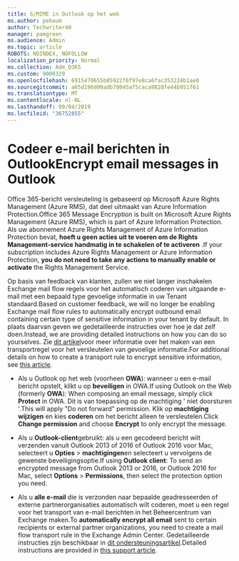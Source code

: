 ```yaml
---
title: S/MIME in Outlook op het web
ms.author: pebaum
author: Techwriter40
manager: pamgreen
ms.audience: Admin
ms.topic: article
ROBOTS: NOINDEX, NOFOLLOW
localization_priority: Normal
ms.collection: Adm_O365
ms.custom: 9000329
ms.openlocfilehash: 6915470655b85922f6f97e8ca6fac353224b1ae0
ms.sourcegitcommit: a65d196d00adb70045af5caca9828fe44b951f61
ms.translationtype: MT
ms.contentlocale: nl-NL
ms.lasthandoff: 09/04/2019
ms.locfileid: "36752855"
---
```

# <a name="encrypt-email-messages-in-outlook"></a><span data-ttu-id="68090-102">Codeer e-mail berichten in Outlook</span><span class="sxs-lookup"><span data-stu-id="68090-102">Encrypt email messages in Outlook</span></span>

<span data-ttu-id="68090-103">Office 365-bericht versleuteling is gebaseerd op Microsoft Azure Rights Management (Azure RMS), dat deel uitmaakt van Azure Information Protection.</span><span class="sxs-lookup"><span data-stu-id="68090-103">Office 365 Message Encryption is built on Microsoft Azure Rights Management (Azure RMS), which is part of Azure Information Protection.</span></span> <span data-ttu-id="68090-104">Als uw abonnement Azure Rights Management of Azure Information Protection bevat, **hoeft u geen acties uit te voeren om de Rights Management-service handmatig in te schakelen of te activeren** .</span><span class="sxs-lookup"><span data-stu-id="68090-104">If your subscription includes Azure Rights Management or Azure Information Protection, **you do not need to take any actions to manually enable or activate** the Rights Management Service.</span></span>

<span data-ttu-id="68090-105">Op basis van feedback van klanten, zullen we niet langer inschakelen Exchange mail flow regels voor het automatisch coderen van uitgaande e-mail met een bepaald type gevoelige informatie in uw Tenant standaard.</span><span class="sxs-lookup"><span data-stu-id="68090-105">Based on customer feedback, we will no longer be enabling Exchange mail flow rules to automatically encrypt outbound email containing certain type of sensitive information in your tenant by default.</span></span> <span data-ttu-id="68090-106">In plaats daarvan geven we gedetailleerde instructies over hoe je dat zelf doen.</span><span class="sxs-lookup"><span data-stu-id="68090-106">Instead, we are providing detailed instructions on how you can do so yourselves.</span></span> <span data-ttu-id="68090-107">Zie [dit artikel](https://aka.ms/OmeEtr)voor meer informatie over het maken van een transportregel voor het versleutelen van gevoelige informatie.</span><span class="sxs-lookup"><span data-stu-id="68090-107">For additional details on how to create a transport rule to encrypt sensitive information, see [this article](https://aka.ms/OmeEtr).</span></span>

- <span data-ttu-id="68090-108">Als u Outlook op het web (voorheen **OWA**): wanneer u een e-mail bericht opstelt, klikt u op **beveiligen** in OWA.</span><span class="sxs-lookup"><span data-stu-id="68090-108">If using Outlook on the Web (formerly **OWA**): When composing an email message, simply click **Protect** in OWA.</span></span> <span data-ttu-id="68090-109">Dit is van toepassing op de machtiging ' niet doorsturen '.</span><span class="sxs-lookup"><span data-stu-id="68090-109">This will apply "Do not forward" permission.</span></span> <span data-ttu-id="68090-110">Klik op **machtiging wijzigen** en kies **coderen** om het bericht alleen te versleutelen.</span><span class="sxs-lookup"><span data-stu-id="68090-110">Click **Change permission** and choose **Encrypt** to only encrypt the message.</span></span>

- <span data-ttu-id="68090-111">Als u **Outlook-client**gebruikt: als u een gecodeerd bericht wilt verzenden vanuit Outlook 2013 of 2016 of Outlook 2016 voor Mac, selecteert u **Opties** > **machtigingen**en selecteert u vervolgens de gewenste beveiligingsoptie.</span><span class="sxs-lookup"><span data-stu-id="68090-111">If using **Outlook client**: To send an encrypted message from Outlook 2013 or 2016, or Outlook 2016 for Mac, select **Options** > **Permissions**, then select the protection option you need.</span></span>

- <span data-ttu-id="68090-112">Als u **alle e-mail** die is verzonden naar bepaalde geadresseerden of externe partnerorganisaties automatisch wilt coderen, moet u een regel voor het transport van e-mail berichten in het Beheercentrum van Exchange maken.</span><span class="sxs-lookup"><span data-stu-id="68090-112">To **automatically encrypt all email** sent to certain recipients or external partner organizations, you need to create a mail flow transport rule in the Exchange Admin Center.</span></span> <span data-ttu-id="68090-113">Gedetailleerde instructies zijn beschikbaar in [dit ondersteuningsartikel](https://docs.microsoft.com/office365/securitycompliance/define-mail-flow-rules-to-encrypt-email#create-a-mail-flow-rule-to-encrypt-email-messages-with-the-new-ome-capabilities).</span><span class="sxs-lookup"><span data-stu-id="68090-113">Detailed instructions are provided in [this support article](https://docs.microsoft.com/office365/securitycompliance/define-mail-flow-rules-to-encrypt-email#create-a-mail-flow-rule-to-encrypt-email-messages-with-the-new-ome-capabilities).</span></span>

